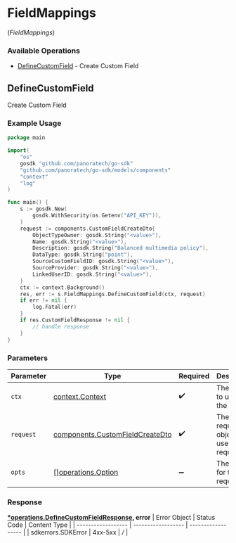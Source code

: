 # FieldMappings
(*FieldMappings*)

### Available Operations

* [DefineCustomField](#definecustomfield) - Create Custom Field

## DefineCustomField

Create Custom Field

### Example Usage

```go
package main

import(
	"os"
	gosdk "github.com/panoratech/go-sdk"
	"github.com/panoratech/go-sdk/models/components"
	"context"
	"log"
)

func main() {
    s := gosdk.New(
        gosdk.WithSecurity(os.Getenv("API_KEY")),
    )
    request := components.CustomFieldCreateDto{
        ObjectTypeOwner: gosdk.String("<value>"),
        Name: gosdk.String("<value>"),
        Description: gosdk.String("Balanced multimedia policy"),
        DataType: gosdk.String("point"),
        SourceCustomFieldID: gosdk.String("<value>"),
        SourceProvider: gosdk.String("<value>"),
        LinkedUserID: gosdk.String("<value>"),
    }
    ctx := context.Background()
    res, err := s.FieldMappings.DefineCustomField(ctx, request)
    if err != nil {
        log.Fatal(err)
    }
    if res.CustomFieldResponse != nil {
        // handle response
    }
}
```

### Parameters

| Parameter                                                                          | Type                                                                               | Required                                                                           | Description                                                                        |
| ---------------------------------------------------------------------------------- | ---------------------------------------------------------------------------------- | ---------------------------------------------------------------------------------- | ---------------------------------------------------------------------------------- |
| `ctx`                                                                              | [context.Context](https://pkg.go.dev/context#Context)                              | :heavy_check_mark:                                                                 | The context to use for the request.                                                |
| `request`                                                                          | [components.CustomFieldCreateDto](../../models/components/customfieldcreatedto.md) | :heavy_check_mark:                                                                 | The request object to use for the request.                                         |
| `opts`                                                                             | [][operations.Option](../../models/operations/option.md)                           | :heavy_minus_sign:                                                                 | The options for this request.                                                      |


### Response

**[*operations.DefineCustomFieldResponse](../../models/operations/definecustomfieldresponse.md), error**
| Error Object       | Status Code        | Content Type       |
| ------------------ | ------------------ | ------------------ |
| sdkerrors.SDKError | 4xx-5xx            | */*                |
